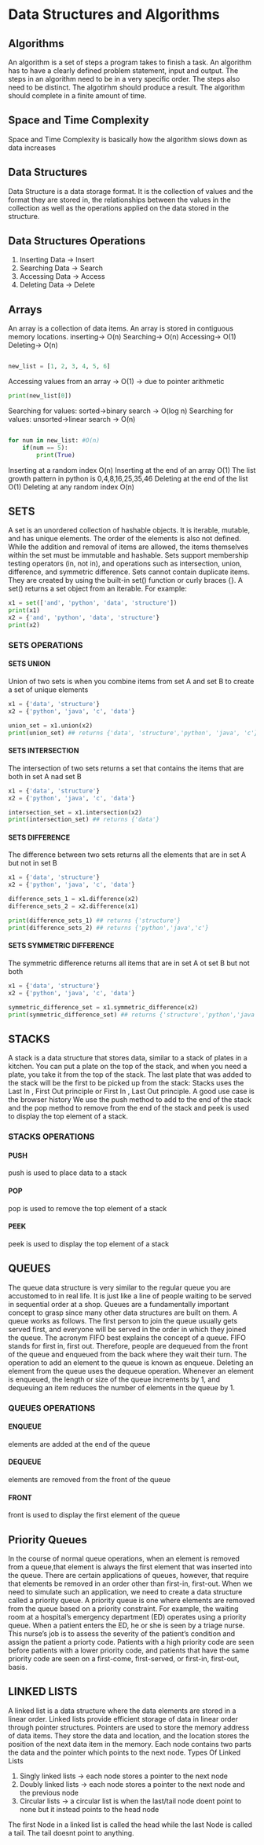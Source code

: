 # Data Structures and Algorithms

## Algorithms

An algorithm is a set of steps a program takes to finish a task.
An algorithm has to have a clearly defined problem statement, input and output.
The steps in an algorithm need to be in a very specific order.
The steps also need to be distinct.
The algotirhm should produce a result.
The algorithm should complete in a finite amount of time.

## Space and Time Complexity

Space and Time Complexity is basically how the algorithm slows down as data increases

## Data Structures
Data Structure is a data storage format. It is the collection of values and the format they are stored in, the relationships
between the values in the collection as well as the operations applied on the data stored in the structure.

## Data Structures Operations
1. Inserting Data -> Insert
2. Searching Data -> Search
3. Accessing Data -> Access
4. Deleting Data -> Delete

## Arrays
An array is a collection of data items. An array is stored in contiguous memory locations.
inserting-> O(n)
Searching-> O(n)
Accessing-> O(1)
Deleting-> O(n)

```python

new_list = [1, 2, 3, 4, 5, 6]

```

Accessing values from an array -> O(1) -> due to pointer arithmetic

```python 
print(new_list[0])
```

Searching for values: sorted->binary search -> O(log n)
Searching for values: unsorted->linear search -> O(n)

```python

for num in new_list: #O(n)
    if(num == 5):
        print(True)
```

Inserting at a random index O(n)
Inserting at the end of an array O(1)
The list growth pattern in python is 0,4,8,16,25,35,46
Deleting at the end of the list O(1)
Deleting at any random index O(n)

## SETS
A set is an unordered collection of hashable objects. It is iterable, mutable, and has unique elements. 
The order of the elements is also not defined. While the addition and removal of items are allowed, the items themselves within the set must be immutable and hashable. Sets support membership testing operators (in, not in), and operations such as intersection, union, difference, and symmetric difference. Sets cannot contain duplicate items. They are created by using the built-in set() function or curly braces {}. A set() returns a set object from an iterable. For example:

```python
x1 = set(['and', 'python', 'data', 'structure'])
print(x1)
x2 = {'and', 'python', 'data', 'structure'}
print(x2)
```

### SETS OPERATIONS

#### SETS UNION
Union of two sets is when you combine items from set A and set B to create a
set of unique elements

```python
x1 = {'data', 'structure'}
x2 = {'python', 'java', 'c', 'data'}

union_set = x1.union(x2)
print(union_set) ## returns {'data', 'structure','python', 'java', 'c'}

```

#### SETS INTERSECTION
The intersection of two sets returns a set that contains the items that are both
in set A nad set B

```python
x1 = {'data', 'structure'}
x2 = {'python', 'java', 'c', 'data'}

intersection_set = x1.intersection(x2)
print(intersection_set) ## returns {'data'}

```

#### SETS DIFFERENCE
The difference between two sets returns all the elements that are in set A but not in set B


```python
x1 = {'data', 'structure'}
x2 = {'python', 'java', 'c', 'data'}

difference_sets_1 = x1.difference(x2)
difference_sets_2 = x2.difference(x1)

print(difference_sets_1) ## returns {'structure'}
print(difference_sets_2) ## returns {'python','java','c'}

```

#### SETS SYMMETRIC DIFFERENCE
The symmetric difference returns all items that are in set A ot set B but not both


```python
x1 = {'data', 'structure'}
x2 = {'python', 'java', 'c', 'data'}

symmetric_difference_set = x1.symmetric_difference(x2)
print(symmetric_difference_set) ## returns {'structure','python','java','c'}

```


## STACKS
A stack is a data structure that stores data, similar to a stack of plates in a kitchen. You can put 
a plate on the top of the stack, and when you need a plate, you take it from the top of the stack. 
The last plate that was added to the stack will be the first to be picked up from the stack:
Stacks uses the Last In , First Out principle or First In , Last Out principle.
A good use case is the browser history
We use the push method to add to the end of the stack and the pop method to remove from the end of the stack and peek is used to display the top element of a stack.

### STACKS OPERATIONS

#### PUSH
push is used to place data to a stack

#### POP
pop is used to remove the top element of a stack

#### PEEK
peek is used to display the top element of a stack

## QUEUES

The queue data structure is very similar to the regular queue you are accustomed to in real life. It is just like a line of people waiting to be served in sequential order at a shop. Queues are a fundamentally important concept to grasp since many other data structures are built on them.
A queue works as follows. The first person to join the queue usually gets served first, and everyone will be served in the order in which they joined the queue. The acronym FIFO best explains the concept of a queue. FIFO stands for first in, first out.
Therefore, people are dequeued from the front of the queue and enqueued from the back where they wait their turn. 
The operation to add an element to the queue is known as enqueue. Deleting an element from the queue uses the dequeue operation. Whenever an element is enqueued, the length or size of the 
queue increments by 1, and dequeuing an item reduces the number of elements in the queue by 1. 


### QUEUES OPERATIONS

#### ENQUEUE
elements are added at the end of the queue

#### DEQUEUE
elements are removed from the front of the queue

#### FRONT
front is used to display the first element of the queue

## Priority Queues
In the course of normal queue operations, when an element is removed from a queue,that element is always the first element that was inserted into the queue. There are certain applications of queues, however, that require that elements be removed in an order other than first-in, first-out. When we need to simulate such an application, we need to create a data structure called a priority queue.
A priority queue is one where elements are removed from the queue based on a priority constraint. For example, the waiting room at a hospital’s emergency department (ED) operates using a priority queue. When a patient enters the ED, he or she is seen by a
triage nurse. This nurse’s job is to assess the severity of the patient’s condition and assign the patient a priorty code. Patients with a high priority code are seen before patients
with a lower priority code, and patients that have the same priority code are seen on a first-come, first-served, or first-in, first-out, basis.

## LINKED LISTS
A linked list is a data structure where the data elements are stored in a linear order. Linked lists provide efficient storage of data in linear order through pointer structures. Pointers are used to store the memory address of data items. They store the data and location, and the location stores the position of the next data item in the memory.
Each node contains two parts the data and the pointer which points to the next node.
Types Of Linked Lists
1. Singly linked lists -> each node stores a pointer to the next node
2. Doubly linked lists -> each node stores a pointer to the next node and the previous node
3. Circular lists -> a circular list is when the last/tail node doent point to none but it instead points to the head node

The first Node in a linked list is called the head while the last Node is called a tail.
The tail doesnt point to anything.
